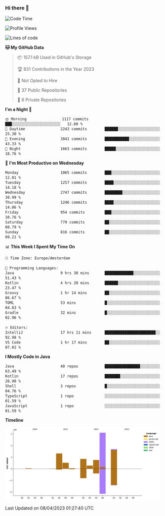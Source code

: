 ### Hi there 👋


<!--START_SECTION:waka-->
![Code Time](http://img.shields.io/badge/Code%20Time-3%2C139%20hrs%2031%20mins-blue)

![Profile Views](http://img.shields.io/badge/Profile%20Views-1-blue)

![Lines of code](https://img.shields.io/badge/From%20Hello%20World%20I%27ve%20Written-8.5%20million%20lines%20of%20code-blue)

**🐱 My GitHub Data** 

> 📦 157.1 kB Used in GitHub's Storage 
 > 
> 🏆 831 Contributions in the Year 2023
 > 
> 🚫 Not Opted to Hire
 > 
> 📜 37 Public Repositories 
 > 
> 🔑 6 Private Repositories 
 > 
**I'm a Night 🦉** 

```text
🌞 Morning                1117 commits        ███░░░░░░░░░░░░░░░░░░░░░░   12.60 % 
🌆 Daytime                2243 commits        ██████░░░░░░░░░░░░░░░░░░░   25.30 % 
🌃 Evening                3841 commits        ███████████░░░░░░░░░░░░░░   43.33 % 
🌙 Night                  1663 commits        █████░░░░░░░░░░░░░░░░░░░░   18.76 % 
```
📅 **I'm Most Productive on Wednesday** 

```text
Monday                   1065 commits        ███░░░░░░░░░░░░░░░░░░░░░░   12.01 % 
Tuesday                  1257 commits        ████░░░░░░░░░░░░░░░░░░░░░   14.18 % 
Wednesday                2747 commits        ████████░░░░░░░░░░░░░░░░░   30.99 % 
Thursday                 1246 commits        ████░░░░░░░░░░░░░░░░░░░░░   14.06 % 
Friday                   954 commits         ███░░░░░░░░░░░░░░░░░░░░░░   10.76 % 
Saturday                 779 commits         ██░░░░░░░░░░░░░░░░░░░░░░░   08.79 % 
Sunday                   816 commits         ██░░░░░░░░░░░░░░░░░░░░░░░   09.21 % 
```


📊 **This Week I Spent My Time On** 

```text
🕑︎ Time Zone: Europe/Amsterdam

💬 Programming Languages: 
Java                     9 hrs 30 mins       █████████████░░░░░░░░░░░░   51.43 % 
Kotlin                   4 hrs 20 mins       ██████░░░░░░░░░░░░░░░░░░░   23.47 % 
Groovy                   1 hr 14 mins        ██░░░░░░░░░░░░░░░░░░░░░░░   06.67 % 
TOML                     53 mins             █░░░░░░░░░░░░░░░░░░░░░░░░   04.83 % 
Gradle                   32 mins             █░░░░░░░░░░░░░░░░░░░░░░░░   02.96 % 

🔥 Editors: 
IntelliJ                 17 hrs 11 mins      ███████████████████████░░   92.98 % 
VS Code                  1 hr 17 mins        ██░░░░░░░░░░░░░░░░░░░░░░░   07.02 % 
```

**I Mostly Code in Java** 

```text
Java                     40 repos            ████████████████░░░░░░░░░   63.49 % 
Kotlin                   17 repos            ███████░░░░░░░░░░░░░░░░░░   26.98 % 
Shell                    3 repos             █░░░░░░░░░░░░░░░░░░░░░░░░   04.76 % 
TypeScript               1 repo              ░░░░░░░░░░░░░░░░░░░░░░░░░   01.59 % 
JavaScript               1 repo              ░░░░░░░░░░░░░░░░░░░░░░░░░   01.59 % 
```



**Timeline**

![Lines of Code chart](https://raw.githubusercontent.com/powercasgamer/powercasgamer/master/assets/bar_graph.png)


 Last Updated on 08/04/2023 01:27:40 UTC
<!--END_SECTION:waka-->
